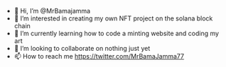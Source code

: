 - 👋 Hi, I’m @MrBamajamma
- 👀 I’m interested in creating my own NFT project on the solana block chain
- 🌱 I’m currently learning how to code a minting website and coding my art
- 💞️ I’m looking to collaborate on nothing just yet
- 📫 How to reach me https://twitter.com/MrBamaJamma77

<!---
MrBamajamma/MrBamajamma is a ✨ special ✨ repository because its `README.md` (this file) appears on your GitHub profile.
You can click the Preview link to take a look at your changes.
--->

